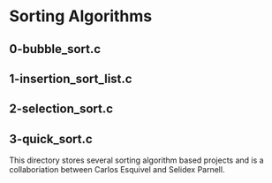 # Sorting Algorithms

## 0-bubble_sort.c

## 1-insertion_sort_list.c

## 2-selection_sort.c

## 3-quick_sort.c

This directory stores several sorting algorithm based projects
and is a collaboriation between Carlos Esquivel and Selidex Parnell.
